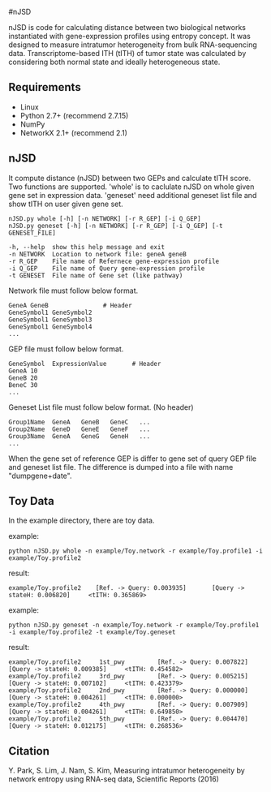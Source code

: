 #nJSD

nJSD is code for calculating distance between two biological networks instantiated with gene-expression profiles using entropy concept. 
It was designed to measure intratumor heterogeneity from bulk RNA-sequencing data.
Transcriptome-based ITH (tITH) of tumor state was calculated by considering both normal state and ideally heterogeneous state.

Requirements
---------------------
* Linux
* Python 2.7+    (recommend 2.7.15)
* NumPy 
* NetworkX 2.1+  (recommend 2.1)


 nJSD
----------------------
It compute distance (nJSD) between two GEPs and calculate tITH score.
Two functions are supported.
 'whole' is to caclulate nJSD on whole given gene set in expression data.
 'geneset' need additional geneset list file and show tITH on user given gene set.
   
    nJSD.py whole [-h] [-n NETWORK] [-r R_GEP] [-i Q_GEP]
    nJSD.py geneset [-h] [-n NETWORK] [-r R_GEP] [-i Q_GEP] [-t GENESET_FILE]
    
    -h, --help  show this help message and exit
    -n NETWORK  Location to network file: geneA geneB
    -r R_GEP    File name of Refernece gene-expression profile
    -i Q_GEP    File name of Query gene-expression profile
    -t GENESET  File name of Gene set (like pathway)

Network file must follow below format.

    GeneA GeneB               # Header
    GeneSymbol1 GeneSymbol2
    GeneSymbol1 GeneSymbol3
    GeneSymbol1 GeneSymbol4
    ...

GEP file must follow below format.

    GeneSymbol  ExpressionValue       # Header
    GeneA 10
    GeneB 20
    BeneC 30
    ...

Geneset List file must follow below format. (No header)

    Group1Name  GeneA   GeneB   GeneC   ...
    Group2Name  GeneD   GeneE   GeneF   ...
    Group3Name  GeneA   GeneG   GeneH   ...
    ...


When the gene set of reference GEP is differ to gene set of query GEP file and geneset list file.
The difference is dumped into a file with name "dumpgene+date".


Toy Data
----------------------

In the example directory, there are toy data.

example:

    python nJSD.py whole -n example/Toy.network -r example/Toy.profile1 -i example/Toy.profile2
    
result:

    example/Toy.profile2    [Ref. -> Query: 0.003935]       [Query -> stateH: 0.006820]     <tITH: 0.365869>
    
example:

    python nJSD.py geneset -n example/Toy.network -r example/Toy.profile1 -i example/Toy.profile2 -t example/Toy.geneset

result:

    example/Toy.profile2     1st_pwy         [Ref. -> Query: 0.007822]      [Query -> stateH: 0.009385]     <tITH: 0.454582> 
    example/Toy.profile2     3rd_pwy         [Ref. -> Query: 0.005215]      [Query -> stateH: 0.007102]     <tITH: 0.423379> 
    example/Toy.profile2     2nd_pwy         [Ref. -> Query: 0.000000]      [Query -> stateH: 0.004261]     <tITH: 0.000000> 
    example/Toy.profile2     4th_pwy         [Ref. -> Query: 0.007909]      [Query -> stateH: 0.004261]     <tITH: 0.649850> 
    example/Toy.profile2     5th_pwy         [Ref. -> Query: 0.004470]      [Query -> stateH: 0.012175]     <tITH: 0.268536> 


Citation
----------------------
Y. Park, S. Lim, J. Nam, S. Kim, Measuring intratumor heterogeneity by network entropy using RNA-seq data, Scientific Reports (2016)
